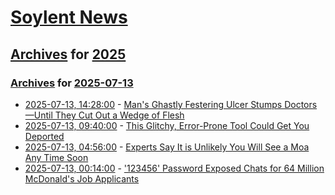 # [Soylent News](../../../README.md)

## [Archives](../../index.md) for [2025](../index.md)

### [Archives](../../index.md) for [2025-07-13](index.md)

* [2025-07-13, 14:28:00](https://soylentnews.org/article.pl?sid=25/07/12/1251234&from=rss) - [Man's Ghastly Festering Ulcer Stumps Doctors—Until They Cut Out a Wedge of Flesh](https://soylentnews.org/article.pl?sid=25/07/12/1251234&from=rss)
* [2025-07-13, 09:40:00](https://soylentnews.org/article.pl?sid=25/07/12/1244241&from=rss) - [This Glitchy, Error-Prone Tool Could Get You Deported](https://soylentnews.org/article.pl?sid=25/07/12/1244241&from=rss)
* [2025-07-13, 04:56:00](https://soylentnews.org/article.pl?sid=25/07/12/1237201&from=rss) - [Experts Say It is Unlikely You Will See a Moa Any Time Soon](https://soylentnews.org/article.pl?sid=25/07/12/1237201&from=rss)
* [2025-07-13, 00:14:00](https://soylentnews.org/article.pl?sid=25/07/12/1213215&from=rss) - ['123456' Password Exposed Chats for 64 Million McDonald's Job Applicants](https://soylentnews.org/article.pl?sid=25/07/12/1213215&from=rss)
